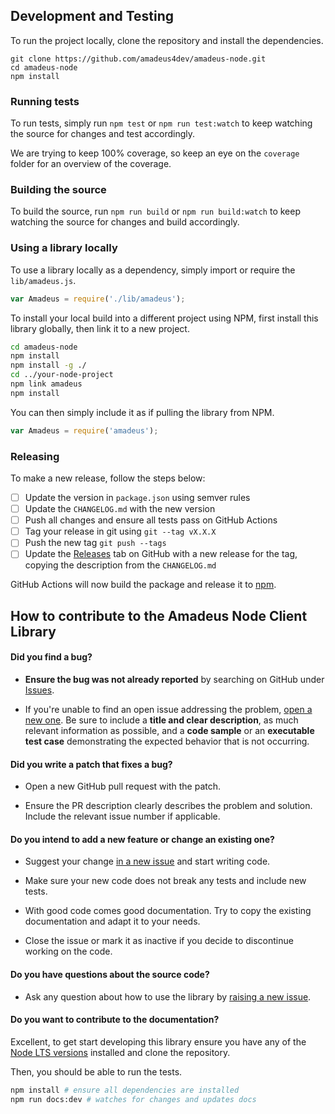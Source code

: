## Development and Testing

To run the project locally, clone the repository and install the dependencies.

```
git clone https://github.com/amadeus4dev/amadeus-node.git
cd amadeus-node
npm install
```

### Running tests

To run tests, simply run `npm test` or `npm run test:watch` to keep watching the source for changes and test accordingly.

We are trying to keep 100% coverage, so keep an eye on the `coverage` folder for an overview of the coverage.

### Building the source

To build the source, run `npm run build` or `npm run build:watch` to keep watching the source for changes and build accordingly.

### Using a library locally

To use a library locally as a dependency, simply import or require the `lib/amadeus.js`.

```js
var Amadeus = require('./lib/amadeus');
```

To install your local build into a different project using NPM, first install this library globally, then link it to a new project.

```sh
cd amadeus-node
npm install
npm install -g ./
cd ../your-node-project
npm link amadeus
npm install
```

You can then simply include it as if pulling the library from NPM.

```js
var Amadeus = require('amadeus');
```

### Releasing

To make a new release, follow the steps below:

- [ ] Update the version in `package.json` using semver rules
- [ ] Update the `CHANGELOG.md` with the new version
- [ ] Push all changes and ensure all tests pass on GitHub Actions
- [ ] Tag your release in git using `git --tag vX.X.X`
- [ ] Push the new tag `git push --tags`
- [ ] Update the [Releases](https://github.com/amadeus4dev/amadeus-node/releases) tab on GitHub with a new release for the tag, copying the description from the `CHANGELOG.md`

GitHub Actions will now build the package and release it to [npm](https://www.npmjs.com/package/amadeus).

## How to contribute to the Amadeus Node Client Library

#### **Did you find a bug?**

* **Ensure the bug was not already reported** by searching on GitHub under [Issues](https://github.com/amadeus4dev/amadeus-node/issues).

* If you're unable to find an open issue addressing the problem, [open a new one](https://github.com/amadeus4dev/amadeus-node/issues/new). Be sure to include a **title and clear description**, as much relevant information as possible, and a **code sample** or an **executable test case** demonstrating the expected behavior that is not occurring.

#### **Did you write a patch that fixes a bug?**

* Open a new GitHub pull request with the patch.

* Ensure the PR description clearly describes the problem and solution. Include the relevant issue number if applicable.

#### **Do you intend to add a new feature or change an existing one?**

* Suggest your change [in a new issue](https://github.com/amadeus4dev/amadeus-node/issues/new) and start writing code.

* Make sure your new code does not break any tests and include new tests.

* With good code comes good documentation. Try to copy the existing documentation and adapt it to your needs.

* Close the issue or mark it as inactive if you decide to discontinue working on the code.

#### **Do you have questions about the source code?**

* Ask any question about how to use the library by [raising a new issue](https://github.com/amadeus4dev/amadeus-node/issues/new).


#### **Do you want to contribute to the documentation?**

Excellent, to get start developing this library ensure you have any of the [Node LTS versions](https://nodejs.org/en/about/releases/) installed and clone the repository.

Then, you should be able to run the tests.

```sh
npm install # ensure all dependencies are installed
npm run docs:dev # watches for changes and updates docs
```
